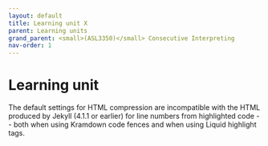 ```yaml
---
layout: default
title: Learning unit X
parent: Learning units
grand_parent: <small>(ASL3350)</small> Consecutive Interpreting
nav-order: 1
---
```


# Learning unit

The default settings for HTML compression are incompatible with the HTML
produced by Jekyll (4.1.1 or earlier) for line numbers from highlighted code
-- both when using Kramdown code fences and when using Liquid highlight tags.
